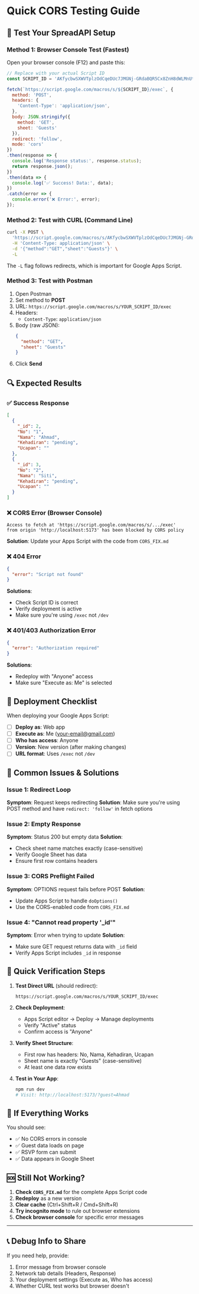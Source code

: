 # Quick CORS Testing Guide

## 🧪 Test Your SpreadAPI Setup

### Method 1: Browser Console Test (Fastest)

Open your browser console (F12) and paste this:

```javascript
// Replace with your actual Script ID
const SCRIPT_ID = 'AKfycbwSXWVTplzOdCqeDUc7JMGNj-GRdaBQR5Cx8ZnH8dWLMnUth4Tm9Bi_mh2E3WmZDtYPkg';

fetch(`https://script.google.com/macros/s/${SCRIPT_ID}/exec`, {
  method: 'POST',
  headers: {
    'Content-Type': 'application/json',
  },
  body: JSON.stringify({
    method: 'GET',
    sheet: 'Guests'
  }),
  redirect: 'follow',
  mode: 'cors'
})
.then(response => {
  console.log('Response status:', response.status);
  return response.json();
})
.then(data => {
  console.log('✅ Success! Data:', data);
})
.catch(error => {
  console.error('❌ Error:', error);
});
```

### Method 2: Test with CURL (Command Line)

```bash
curl -X POST \
  'https://script.google.com/macros/s/AKfycbwSXWVTplzOdCqeDUc7JMGNj-GRdaBQR5Cx8ZnH8dWLMnUth4Tm9Bi_mh2E3WmZDtYPkg/exec' \
  -H 'Content-Type: application/json' \
  -d '{"method":"GET","sheet":"Guests"}' \
  -L
```

The `-L` flag follows redirects, which is important for Google Apps Script.

### Method 3: Test with Postman

1. Open Postman
2. Set method to **POST**
3. URL: `https://script.google.com/macros/s/YOUR_SCRIPT_ID/exec`
4. Headers:
   - `Content-Type`: `application/json`
5. Body (raw JSON):
   ```json
   {
     "method": "GET",
     "sheet": "Guests"
   }
   ```
6. Click **Send**

## 🔍 Expected Results

### ✅ Success Response

```json
[
  {
    "_id": 2,
    "No": "1",
    "Nama": "Ahmad",
    "Kehadiran": "pending",
    "Ucapan": ""
  },
  {
    "_id": 3,
    "No": "2",
    "Nama": "Siti",
    "Kehadiran": "pending",
    "Ucapan": ""
  }
]
```

### ❌ CORS Error (Browser Console)

```
Access to fetch at 'https://script.google.com/macros/s/.../exec' 
from origin 'http://localhost:5173' has been blocked by CORS policy
```

**Solution**: Update your Apps Script with the code from `CORS_FIX.md`

### ❌ 404 Error

```json
{
  "error": "Script not found"
}
```

**Solutions**:
- Check Script ID is correct
- Verify deployment is active
- Make sure you're using `/exec` not `/dev`

### ❌ 401/403 Authorization Error

```json
{
  "error": "Authorization required"
}
```

**Solutions**:
- Redeploy with "Anyone" access
- Make sure "Execute as: Me" is selected

## 🔧 Deployment Checklist

When deploying your Google Apps Script:

- [ ] **Deploy as**: Web app
- [ ] **Execute as**: Me (your-email@gmail.com)
- [ ] **Who has access**: Anyone
- [ ] **Version**: New version (after making changes)
- [ ] **URL format**: Uses `/exec` not `/dev`

## 🎯 Common Issues & Solutions

### Issue 1: Redirect Loop

**Symptom**: Request keeps redirecting
**Solution**: Make sure you're using POST method and have `redirect: 'follow'` in fetch options

### Issue 2: Empty Response

**Symptom**: Status 200 but empty data
**Solution**: 
- Check sheet name matches exactly (case-sensitive)
- Verify Google Sheet has data
- Ensure first row contains headers

### Issue 3: CORS Preflight Failed

**Symptom**: OPTIONS request fails before POST
**Solution**:
- Update Apps Script to handle `doOptions()`
- Use the CORS-enabled code from `CORS_FIX.md`

### Issue 4: "Cannot read property '_id'"

**Symptom**: Error when trying to update
**Solution**:
- Make sure GET request returns data with `_id` field
- Verify Apps Script includes `_id` in response

## 📝 Quick Verification Steps

1. **Test Direct URL** (should redirect):
   ```
   https://script.google.com/macros/s/YOUR_SCRIPT_ID/exec
   ```

2. **Check Deployment**:
   - Apps Script editor → Deploy → Manage deployments
   - Verify "Active" status
   - Confirm access is "Anyone"

3. **Verify Sheet Structure**:
   - First row has headers: No, Nama, Kehadiran, Ucapan
   - Sheet name is exactly "Guests" (case-sensitive)
   - At least one data row exists

4. **Test in Your App**:
   ```bash
   npm run dev
   # Visit: http://localhost:5173/?guest=Ahmad
   ```

## 🚀 If Everything Works

You should see:
- ✅ No CORS errors in console
- ✅ Guest data loads on page
- ✅ RSVP form can submit
- ✅ Data appears in Google Sheet

## 🆘 Still Not Working?

1. **Check `CORS_FIX.md`** for the complete Apps Script code
2. **Redeploy** as a new version
3. **Clear cache** (Ctrl+Shift+R / Cmd+Shift+R)
4. **Try incognito mode** to rule out browser extensions
5. **Check browser console** for specific error messages

---

## 📞 Debug Info to Share

If you need help, provide:

1. Error message from browser console
2. Network tab details (Headers, Response)
3. Your deployment settings (Execute as, Who has access)
4. Whether CURL test works but browser doesn't

